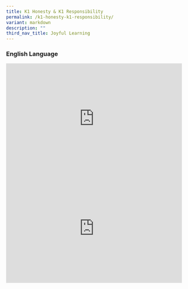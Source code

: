 ```yaml
---
title: K1 Honesty & K1 Responsibility
permalink: /k1-honesty-k1-responsibility/
variant: markdown
description: ""
third_nav_title: Joyful Learning
---
```

### English Language

<iframe allowfullscreen="true" height="299" width="480" frameborder="0" src="https://docs.google.com/presentation/d/e/2PACX-1vRscBlvifG00vjnvSy35eg16zwe8FQ6MElGWnbECNOA5qtcLP4ZVLJPX7PBixJCbVsQLj6f5B7yrQS6/embed?start=true&amp;loop=true&amp;delayms=3000"></iframe>
<br>
<iframe allowfullscreen="true" height="299" width="480" frameborder="0" src="https://docs.google.com/presentation/d/e/2PACX-1vR2jUBjHQhv0eK4wLTSHD57BhdpOLjufwNqS-ha3PbWePSZoh75Ifq-Cv4O9n5tS5yjd2H5LpAGUh3f/embed?start=true&amp;loop=true&amp;delayms=3000"></iframe>